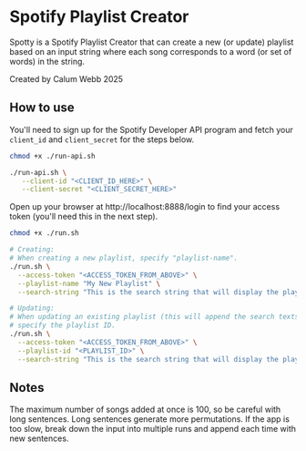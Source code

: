 # Spotify Playlist Creator

Spotty is a Spotify Playlist Creator that can create a new (or update) playlist based on an input string where each song corresponds to a word (or set of words) in the string.

Created by Calum Webb 2025

## How to use

You'll need to sign up for the Spotify Developer API program and fetch your `client_id` and `client_secret` for the steps below.

```bash
chmod +x ./run-api.sh

./run-api.sh \
   --client-id "<CLIENT_ID_HERE>" \
   --client-secret "<CLIENT_SECRET_HERE>"
```

Open up your browser at http://localhost:8888/login to find your access token (you'll need this in the next step).

```bash
chmod +x ./run.sh

# Creating: 
# When creating a new playlist, specify "playlist-name".
./run.sh \
  --access-token "<ACCESS_TOKEN_FROM_ABOVE>" \
  --playlist-name "My New Playlist" \
  --search-string "This is the search string that will display the playlist"

# Updating: 
# When updating an existing playlist (this will append the search texts to the end of the playlist, which is useful for long playlists),
# specify the playlist ID.
./run.sh \
  --access-token "<ACCESS_TOKEN_FROM_ABOVE>" \
  --playlist-id "<PLAYLIST_ID>" \
  --search-string "This is the search string that will display the playlist"
```

## Notes
The maximum number of songs added at once is 100, so be careful with long sentences.
Long sentences generate more permutations. If the app is too slow, break down the input into multiple runs and append each time with new sentences.
